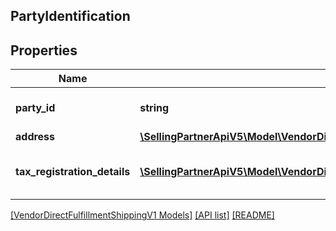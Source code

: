 ## PartyIdentification

## Properties

Name | Type | Description | Notes
------------ | ------------- | ------------- | -------------
**party_id** | **string** | Assigned Identification for the party. |
**address** | [**\SellingPartnerApiV5\Model\VendorDirectFulfillmentShippingV1\Address**](Address.md) |  | [optional]
**tax_registration_details** | [**\SellingPartnerApiV5\Model\VendorDirectFulfillmentShippingV1\TaxRegistrationDetails[]**](TaxRegistrationDetails.md) | Tax registration details of the entity. | [optional]

[[VendorDirectFulfillmentShippingV1 Models]](../) [[API list]](../../Api) [[README]](../../../README.md)
